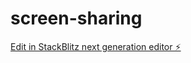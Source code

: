 # screen-sharing

[Edit in StackBlitz next generation editor ⚡️](https://stackblitz.com/~/github.com/tonghohin/screen-sharing)
